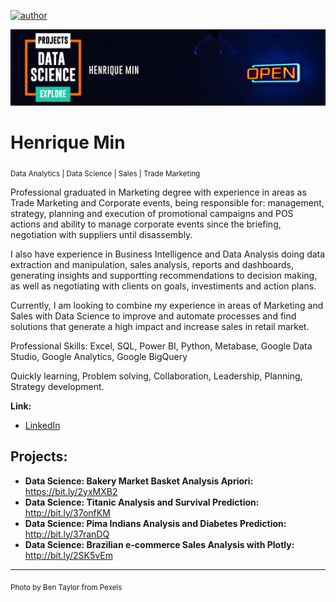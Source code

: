 [![author](https://img.shields.io/badge/author-henriquemin-red.svg)](https://www.linkedin.com/in/henriquemin/)

<p align="center">
  <img src="banner_cover.png" >
</p>

# Henrique Min
<sub>Data Analytics | Data Science | Sales | Trade Marketing</sub>

Professional graduated in Marketing degree with experience in areas as Trade Marketing and Corporate events, being responsible for: management, strategy, planning and execution of promotional campaigns and POS actions and ability to manage corporate events since the briefing, negotiation with suppliers until disassembly.

I also have experience in Business Intelligence and Data Analysis doing data extraction and manipulation, sales analysis, reports and dashboards, generating insights and supportting recommendations to decision making, as well as negotiating with clients on goals, investiments and action plans.

Currently, I am looking to combine my experience in areas of Marketing and Sales with Data Science to improve and automate processes and find solutions that generate a high impact and increase sales in retail market.

Professional Skills:
Excel, SQL, Power BI, Python, Metabase, Google Data Studio, Google Analytics, Google BigQuery

Quickly learning, Problem solving, Collaboration, Leadership, Planning, Strategy development.

**Link:**
* [LinkedIn](https://www.linkedin.com/in/henriquemin/)

## Projects:

* **Data Science: Bakery Market Basket Analysis Apriori:** https://bit.ly/2yxMXB2
* **Data Science: Titanic Analysis and Survival Prediction:** http://bit.ly/37onfKM
* **Data Science: Pima Indians Analysis and Diabetes Prediction:** http://bit.ly/37ranDQ
* **Data Science: Brazilian e-commerce Sales Analysis with Plotly:** http://bit.ly/2SK5vEm
---
<sub>Photo by Ben Taylor from Pexels</sub>
